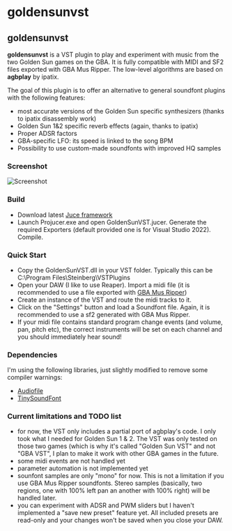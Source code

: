 # goldensunvst

## goldensunvst
__goldensunvst__ is a VST plugin to play and experiment with music from the two Golden Sun games on the GBA.
It is fully compatible with MIDI and SF2 files exported with GBA Mus Ripper.
The low-level algorithms are based on __agbplay__ by ipatix.

The goal of this plugin is to offer an alternative to general soundfont plugins with the following features:
- most accurate versions of the Golden Sun specific synthesizers (thanks to ipatix disassembly work)
- Golden Sun 1&2 specific reverb effects (again, thanks to ipatix)
- Proper ADSR factors
- GBA-specific LFO: its speed is linked to the song BPM
- Possibility to use custom-made soundfonts with improved HQ samples

### Screenshot
![Screenshot](https://github.com/justedni/goldensunvst/assets/155494991/225c319b-8da4-4bbd-a306-17494d0550dc)

### Build
- Download latest [Juce framework](https://github.com/juce-framework/JUCE)
- Launch Projucer.exe and open GoldenSunVST.jucer. Generate the required Exporters (default provided one is for Visual Studio 2022). Compile.

### Quick Start
- Copy the GoldenSunVST.dll in your VST folder. Typically this can be C:\Program Files\Steinberg\VSTPlugins
- Open your DAW (I like to use Reaper). Import a midi file (it is recommended to use a file exported with [GBA Mus Ripper](https://github.com/CaptainSwag101/gba-mus-ripper))
- Create an instance of the VST and route the midi tracks to it.
- Click on the "Settings" button and load a Soundfont file. Again, it is recommended to use a sf2 generated with GBA Mus Ripper.
- If your midi file contains standard program change events (and volume, pan, pitch etc), the correct instruments will be set on each channel and you should immediately hear sound!

### Dependencies
I'm using the following libraries, just slightly modified to remove some compiler warnings:
 - [Audiofile](https://github.com/adamstark/AudioFile)
 - [TinySoundFont](https://github.com/schellingb/TinySoundFont)


### Current limitations and TODO list
- for now, the VST only includes a partial port of agbplay's code. I only took what I needed for Golden Sun 1 & 2. The VST was only tested on those two games (which is why it's called "Golden Sun VST" and not "GBA VST", I plan to make it work with other GBA games in the future.
- some midi events are not handled yet
- parameter automation is not implemented yet
- sounfont samples are only "mono" for now. This is not a limitation if you use GBA Mus Ripper soundfonts. Stereo samples (basically, two regions, one with 100% left pan an another with 100% right) will be handled later.
- you can experiment with ADSR and PWM sliders but I haven't implemented a "save new preset" feature yet. All included presets are read-only and your changes won't be saved when you close your DAW.